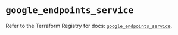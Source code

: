 # `google_endpoints_service`

Refer to the Terraform Registry for docs: [`google_endpoints_service`](https://registry.terraform.io/providers/hashicorp/google/6.24.0/docs/resources/endpoints_service).

